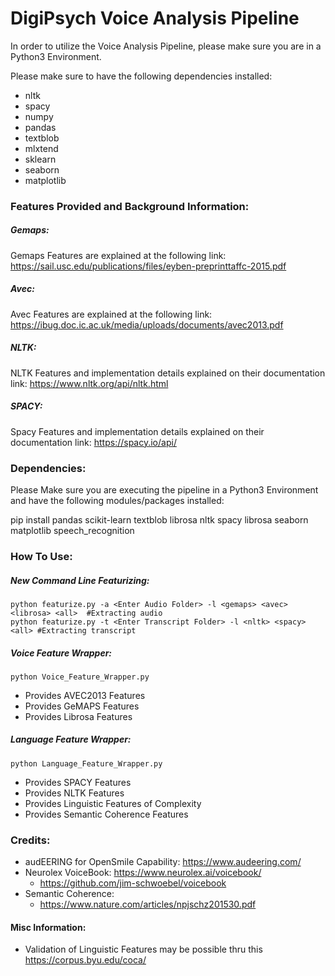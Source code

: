 # DigiPsych Voice Analysis Pipeline

In order to utilize the Voice Analysis Pipeline, please make sure you are in a
Python3 Environment.

Please make sure to have the following dependencies installed:
- nltk
- spacy
- numpy
- pandas
- textblob
- mlxtend
- sklearn
- seaborn
- matplotlib

### Features Provided and Background Information:

##### Gemaps:
Gemaps Features are explained at the following link:
https://sail.usc.edu/publications/files/eyben-preprinttaffc-2015.pdf

##### Avec:
Avec Features are explained at the following link:
https://ibug.doc.ic.ac.uk/media/uploads/documents/avec2013.pdf

##### NLTK:
NLTK Features and implementation details explained on their documentation link:
https://www.nltk.org/api/nltk.html

##### SPACY:
Spacy Features and implementation details explained on their documentation link:
https://spacy.io/api/

### Dependencies:

Please Make sure you are executing the pipeline in a Python3 Environment and have the following modules/packages installed:

pip install pandas scikit-learn textblob librosa nltk spacy librosa seaborn matplotlib speech_recognition


### How To Use:

##### New Command Line Featurizing: 
```
python featurize.py -a <Enter Audio Folder> -l <gemaps> <avec> <librosa> <all>  #Extracting audio 
python featurize.py -t <Enter Transcript Folder> -l <nltk> <spacy> <all> #Extracting transcript
```
##### Voice Feature Wrapper:
```
python Voice_Feature_Wrapper.py
```
- Provides AVEC2013 Features
- Provides GeMAPS Features
- Provides Librosa Features

##### Language Feature Wrapper:
```
python Language_Feature_Wrapper.py
```
- Provides SPACY Features
- Provides NLTK Features
- Provides Linguistic Features of Complexity
- Provides Semantic Coherence Features

### Credits:
- audEERING for OpenSmile Capability: https://www.audeering.com/
- Neurolex VoiceBook: https://www.neurolex.ai/voicebook/
    - https://github.com/jim-schwoebel/voicebook
- Semantic Coherence:
    - https://www.nature.com/articles/npjschz201530.pdf

#### Misc Information:
- Validation of Linguistic Features may be possible thru this https://corpus.byu.edu/coca/
